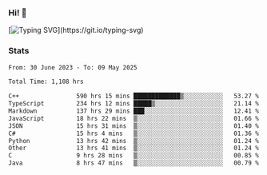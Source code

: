 ### Hi!  👋

[![Typing SVG](https://readme-typing-svg.herokuapp.com?font=Fira+Code&pause=1000&width=435&lines=Hello!+I'm+Texiwustion.)](https://git.io/typing-svg)

### Stats

<!--START_SECTION:waka-->

```txt
From: 30 June 2023 - To: 09 May 2025

Total Time: 1,108 hrs

C++                590 hrs 15 mins █████████████▒░░░░░░░░░░░   53.27 %
TypeScript         234 hrs 12 mins █████▒░░░░░░░░░░░░░░░░░░░   21.14 %
Markdown           137 hrs 29 mins ███░░░░░░░░░░░░░░░░░░░░░░   12.41 %
JavaScript         18 hrs 22 mins  ▒░░░░░░░░░░░░░░░░░░░░░░░░   01.66 %
JSON               15 hrs 31 mins  ▒░░░░░░░░░░░░░░░░░░░░░░░░   01.40 %
C#                 15 hrs 4 mins   ▒░░░░░░░░░░░░░░░░░░░░░░░░   01.36 %
Python             13 hrs 42 mins  ▒░░░░░░░░░░░░░░░░░░░░░░░░   01.24 %
Other              13 hrs 41 mins  ▒░░░░░░░░░░░░░░░░░░░░░░░░   01.24 %
C                  9 hrs 28 mins   ▒░░░░░░░░░░░░░░░░░░░░░░░░   00.85 %
Java               8 hrs 47 mins   ▒░░░░░░░░░░░░░░░░░░░░░░░░   00.79 %
```

<!--END_SECTION:waka-->

